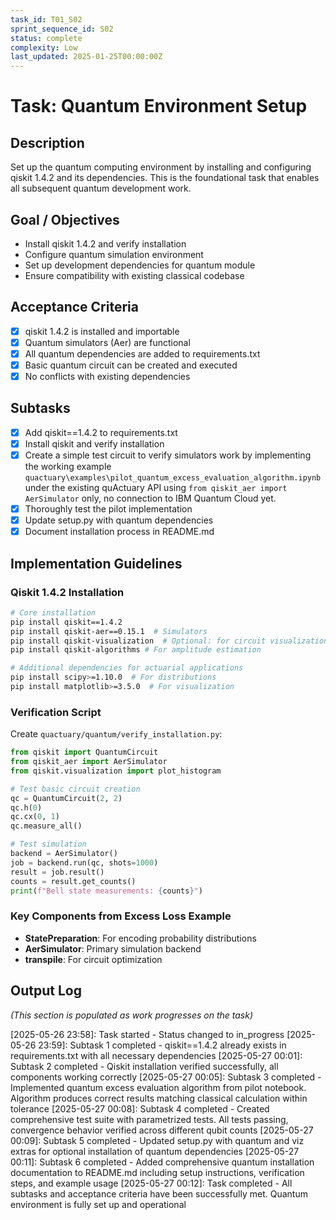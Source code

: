 ```yaml
---
task_id: T01_S02
sprint_sequence_id: S02
status: complete
complexity: Low
last_updated: 2025-01-25T00:00:00Z
---
```


# Task: Quantum Environment Setup

## Description
Set up the quantum computing environment by installing and configuring qiskit 1.4.2 and its dependencies. This is the foundational task that enables all subsequent quantum development work.

## Goal / Objectives
- Install qiskit 1.4.2 and verify installation
- Configure quantum simulation environment
- Set up development dependencies for quantum module
- Ensure compatibility with existing classical codebase

## Acceptance Criteria
- [x] qiskit 1.4.2 is installed and importable
- [x] Quantum simulators (Aer) are functional
- [x] All quantum dependencies are added to requirements.txt
- [x] Basic quantum circuit can be created and executed
- [x] No conflicts with existing dependencies

## Subtasks
- [x] Add qiskit==1.4.2 to requirements.txt
- [x] Install qiskit and verify installation
- [x] Create a simple test circuit to verify simulators work by implementing the working example `quactuary\examples\pilot_quantum_excess_evaluation_algorithm.ipynb` under the existing quActuary API using `from qiskit_aer import AerSimulator` only, no connection to IBM Quantum Cloud yet.
- [x] Thoroughly test the pilot implementation
- [x] Update setup.py with quantum dependencies
- [x] Document installation process in README.md

## Implementation Guidelines

### Qiskit 1.4.2 Installation
```bash
# Core installation
pip install qiskit==1.4.2
pip install qiskit-aer==0.15.1  # Simulators
pip install qiskit-visualization  # Optional: for circuit visualization
pip install qiskit-algorithms # For amplitude estimation

# Additional dependencies for actuarial applications
pip install scipy>=1.10.0  # For distributions
pip install matplotlib>=3.5.0  # For visualization
```

### Verification Script
Create `quactuary/quantum/verify_installation.py`:
```python
from qiskit import QuantumCircuit
from qiskit_aer import AerSimulator
from qiskit.visualization import plot_histogram

# Test basic circuit creation
qc = QuantumCircuit(2, 2)
qc.h(0)
qc.cx(0, 1)
qc.measure_all()

# Test simulation
backend = AerSimulator()
job = backend.run(qc, shots=1000)
result = job.result()
counts = result.get_counts()
print(f"Bell state measurements: {counts}")
```

### Key Components from Excess Loss Example
- **StatePreparation**: For encoding probability distributions
- **AerSimulator**: Primary simulation backend
- **transpile**: For circuit optimization

## Output Log
*(This section is populated as work progresses on the task)*

[2025-05-26 23:58]: Task started - Status changed to in_progress
[2025-05-26 23:59]: Subtask 1 completed - qiskit==1.4.2 already exists in requirements.txt with all necessary dependencies
[2025-05-27 00:01]: Subtask 2 completed - Qiskit installation verified successfully, all components working correctly
[2025-05-27 00:05]: Subtask 3 completed - Implemented quantum excess evaluation algorithm from pilot notebook. Algorithm produces correct results matching classical calculation within tolerance
[2025-05-27 00:08]: Subtask 4 completed - Created comprehensive test suite with parametrized tests. All tests passing, convergence behavior verified across different qubit counts
[2025-05-27 00:09]: Subtask 5 completed - Updated setup.py with quantum and viz extras for optional installation of quantum dependencies
[2025-05-27 00:11]: Subtask 6 completed - Added comprehensive quantum installation documentation to README.md including setup instructions, verification steps, and example usage
[2025-05-27 00:12]: Task completed - All subtasks and acceptance criteria have been successfully met. Quantum environment is fully set up and operational